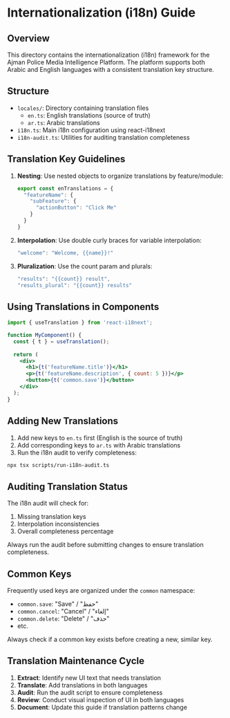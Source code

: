 # Internationalization (i18n) Guide

## Overview

This directory contains the internationalization (i18n) framework for the Ajman Police Media Intelligence Platform. The platform supports both Arabic and English languages with a consistent translation key structure.

## Structure

- `locales/`: Directory containing translation files
  - `en.ts`: English translations (source of truth)
  - `ar.ts`: Arabic translations
- `i18n.ts`: Main i18n configuration using react-i18next
- `i18n-audit.ts`: Utilities for auditing translation completeness

## Translation Key Guidelines

1. **Nesting**: Use nested objects to organize translations by feature/module:

   ```javascript
   export const enTranslations = {
     "featureName": {
       "subFeature": {
         "actionButton": "Click Me"
       }
     }
   }
   ```

2. **Interpolation**: Use double curly braces for variable interpolation:

   ```javascript
   "welcome": "Welcome, {{name}}!"
   ```

3. **Pluralization**: Use the count param and plurals:

   ```javascript
   "results": "{{count}} result",
   "results_plural": "{{count}} results"
   ```

## Using Translations in Components

```jsx
import { useTranslation } from 'react-i18next';

function MyComponent() {
  const { t } = useTranslation();
  
  return (
    <div>
      <h1>{t('featureName.title')}</h1>
      <p>{t('featureName.description', { count: 5 })}</p>
      <button>{t('common.save')}</button>
    </div>
  );
}
```

## Adding New Translations

1. Add new keys to `en.ts` first (English is the source of truth)
2. Add corresponding keys to `ar.ts` with Arabic translations
3. Run the i18n audit to verify completeness:

```bash
npx tsx scripts/run-i18n-audit.ts
```

## Auditing Translation Status

The i18n audit will check for:

1. Missing translation keys
2. Interpolation inconsistencies
3. Overall completeness percentage

Always run the audit before submitting changes to ensure translation completeness.

## Common Keys

Frequently used keys are organized under the `common` namespace:

- `common.save`: "Save" / "حفظ"
- `common.cancel`: "Cancel" / "إلغاء"
- `common.delete`: "Delete" / "حذف"
- etc.

Always check if a common key exists before creating a new, similar key.

## Translation Maintenance Cycle

1. **Extract**: Identify new UI text that needs translation
2. **Translate**: Add translations in both languages
3. **Audit**: Run the audit script to ensure completeness
4. **Review**: Conduct visual inspection of UI in both languages
5. **Document**: Update this guide if translation patterns change